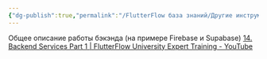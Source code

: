 ```yaml
---
{"dg-publish":true,"permalink":"/FlutterFlow база знаний/Другие инструменты/Бекэнды backends/","created":"2024-11-26T15:12:32.761-03:00","updated":"2024-11-26T15:14:10.144-03:00"}
---
```


Общее описание работы бэкэнда (на примере Firebase и Supabase)
[14. Backend Services Part 1 | FlutterFlow University Expert Training - YouTube](https://www.youtube.com/watch?v=6WaPYOHZB2E)
